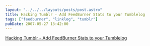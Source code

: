 ```yaml
---
layout: "../../../layouts/posts/post.astro"
title: Hacking Tumblr - Add FeedBurner Stats to your Tumblelog
tags: ["feedburner", "linklog", "tumblr"]
pubDate: 2007-05-27 13:42:00
---
```


[Hacking Tumblr - Add FeedBurner Stats to your Tumblelog](http://juxtanews.com/post/431480)
